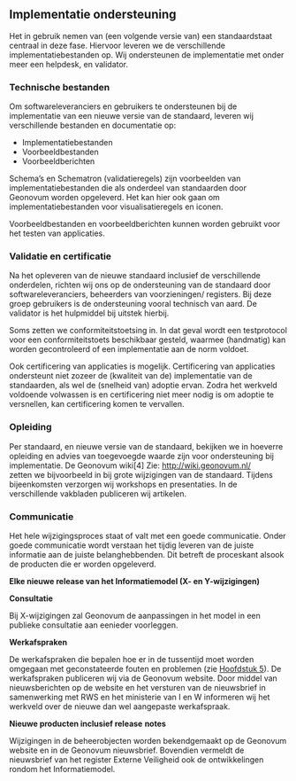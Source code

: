 ## Implementatie ondersteuning

Het in gebruik nemen van (een volgende versie van) een standaardstaat centraal in deze fase. Hiervoor leveren we de verschillende implementatiebestanden op. Wij ondersteunen de implementatie met onder meer een helpdesk, en validator. 

### Technische bestanden

Om softwareleveranciers en gebruikers te ondersteunen bij de implementatie van een nieuwe versie van de standaard, leveren wij verschillende bestanden en documentatie op:

<ul><li>Implementatiebestanden</li>
<li>Voorbeeldbestanden</li>
<li>Voorbeeldberichten</li>
</ul>

Schema’s en Schematron (validatieregels) zijn voorbeelden van implementatiebestanden die als onderdeel van standaarden door Geonovum worden opgeleverd. Het kan hier ook gaan om implementatiebestanden voor visualisatieregels en iconen.

Voorbeeldbestanden en voorbeeldberichten kunnen worden gebruikt voor het testen van applicaties.

### Validatie en certificatie 

Na het opleveren van de nieuwe standaard inclusief de verschillende onderdelen, richten wij ons op de ondersteuning van de standaard door softwareleveranciers, beheerders van voorzieningen/ registers. Bij deze groep gebruikers is de ondersteuning vooral technisch van aard. De validator is het hulpmiddel bij uitstek hierbij. 

Soms zetten we conformiteitstoetsing in. In dat geval wordt een testprotocol voor een conformiteitstoets beschikbaar gesteld, waarmee (handmatig) kan worden gecontroleerd of een implementatie aan de norm voldoet.

Ook certificering van applicaties is mogelijk. Certificering van applicaties ondersteunt niet zozeer de (kwaliteit van de) implementatie van de standaarden, als wel de (snelheid van) adoptie ervan. Zodra het werkveld voldoende volwassen is en certificering niet meer nodig is om adoptie te versnellen, kan certificering komen te vervallen.

### Opleiding

Per standaard, en nieuwe versie van de standaard, bekijken we in hoeverre opleiding en advies van toegevoegde waarde zijn voor ondersteuning bij implementatie. De Geonovum wiki<span class='noot'>[4]<span class='noottekst'> Zie: http://wiki.geonovum.nl/ <br/></span></span> zetten we bijvoorbeeld in bij grote wijzigingen van de standaard. Tijdens bijeenkomsten verzorgen wij workshops en presentaties. In de verschillende vakbladen publiceren wij artikelen. 

### Communicatie

Het hele wijzigingsproces staat of valt met een goede communicatie. Onder goede communicatie wordt verstaan het tijdig leveren van de juiste informatie aan de juiste belanghebbenden. Dit betreft de proceskant alsook de producten die er worden opgeleverd.

<b>Elke nieuwe release van het Informatiemodel (X- en Y-wijzigingen)</b>

<b>Consultatie</b>

Bij X-wijzigingen zal Geonovum de aanpassingen in het model in een publieke consultatie aan eenieder voorleggen.

<b>Werkafspraken</b>

De werkafspraken die bepalen hoe er in de tussentijd moet worden omgegaan met geconstateerde fouten en problemen (zie <a href='#_Ref80800946'>Hoofdstuk 5<a></a>). De werkafspraken publiceren wij via de Geonovum website. Door middel van nieuwsberichten op de website en het versturen van de nieuwsbrief in samenwerking met RWS en het ministerie van I en W informeren wij het werkveld over de nieuwe dan wel aangepaste werkafspraak.

<b>Nieuwe producten inclusief release</b> <b>notes</b> 

Wijzigingen in de beheerobjecten worden bekendgemaakt op de Geonovum website en in de Geonovum nieuwsbrief. Bovendien vermeldt de nieuwsbrief van het register Externe Veiligheid ook de ontwikkelingen rondom het Informatiemodel.

